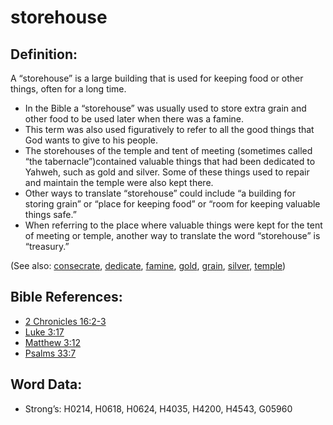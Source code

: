 # storehouse

## Definition:

A “storehouse” is a large building that is used for keeping food or other things, often for a long time.

* In the Bible a “storehouse” was usually used to store extra grain and other food to be used later when there was a famine.
* This term was also used figuratively to refer to all the good things that God wants to give to his people.
* The storehouses of the temple and tent of meeting (sometimes called “the tabernacle”)contained valuable things that had been dedicated to Yahweh, such as gold and silver. Some of these things used to repair and maintain the temple were also kept there.
* Other ways to translate “storehouse” could include “a building for storing grain” or “place for keeping food” or “room for keeping valuable things safe.”
* When referring to the place where valuable things were kept for the tent of meeting or temple, another way to translate the word “storehouse” is “treasury.”

(See also: [consecrate](../kt/consecrate.md), [dedicate](../other/dedicate.md), [famine](../other/famine.md), [gold](../other/gold.md), [grain](../other/grain.md), [silver](../other/silver.md), [temple](../kt/temple.md))

## Bible References:

* [2 Chronicles 16:2-3](rc://en/tn/help/2ch/16/02)
* [Luke 3:17](rc://en/tn/help/luk/03/17)
* [Matthew 3:12](rc://en/tn/help/mat/03/12)
* [Psalms 33:7](rc://en/tn/help/psa/033/07)

## Word Data:

* Strong’s: H0214, H0618, H0624, H4035, H4200, H4543, G05960
